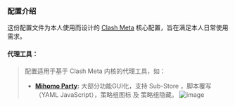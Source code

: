 ### 配置介绍
这份配置文件为本人使用而设计的 [Clash Meta](https://github.com/MetaCubeX/mihomo) 核心配置，旨在满足本人日常使用需求。

#### 代理工具：
> 配置适用于基于 Clash Meta 内核的代理工具，如：
> - **[Mihomo Party](https://github.com/pompurin404/mihomo-party/releases):** 大部分功能GUI化，支持 Sub-Store ，脚本覆写（YAML JavaScript），策略组图标 及 策略组隐藏。
![image](https://github.com/user-attachments/assets/99cc25f1-edb4-450d-97ae-f0097437bcb0)
